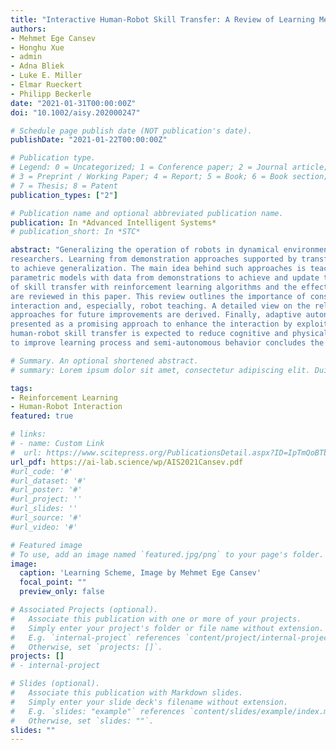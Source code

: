 ```yaml
---
title: "Interactive Human-Robot Skill Transfer: A Review of Learning Methods and User Experience"
authors:
- Mehmet Ege Cansev
- Honghu Xue
- admin
- Adna Bliek
- Luke E. Miller
- Elmar Rueckert
- Philipp Beckerle
date: "2021-01-31T00:00:00Z"
doi: "10.1002/aisy.202000247"

# Schedule page publish date (NOT publication's date).
publishDate: "2021-01-22T00:00:00Z"

# Publication type.
# Legend: 0 = Uncategorized; 1 = Conference paper; 2 = Journal article;
# 3 = Preprint / Working Paper; 4 = Report; 5 = Book; 6 = Book section;
# 7 = Thesis; 8 = Patent
publication_types: ["2"]

# Publication name and optional abbreviated publication name.
publication: In *Advanced Intelligent Systems*
# publication_short: In *STC*

abstract: "Generalizing the operation of robots in dynamical environments regardless of the task complexity is one of the ultimate goals of robotics
researchers. Learning from demonstration approaches supported by transfer learning and user feedback offer a remarkable solution
to achieve generalization. The main idea behind such approaches is teaching robots new skills with human instructors and training
parametric models with data from demonstrations to achieve and update the desired skills under changing conditions. The applications
of skill transfer with reinforcement learning algorithms and the effect of user experience on learning from demonstration approaches
are reviewed in this paper. This review outlines the importance of considering and evaluating user experience during human-robot
interaction and, especially, robot teaching. A detailed view on the relations between robot learning and user experience is provided and
approaches for future improvements are derived. Finally, adaptive autonomy sharing between the robot and the user during teaching is
presented as a promising approach to enhance the interaction by exploiting user feedback. In the long run, interactive and user-centered
human-robot skill transfer is expected to reduce cognitive and physical load of the user. Discussion on future research questions aiming
to improve learning process and semi-autonomous behavior concludes the review."

# Summary. An optional shortened abstract.
# summary: Lorem ipsum dolor sit amet, consectetur adipiscing elit. Duis posuere tellus ac convallis placerat. Proin tincidunt magna sed ex sollicitudin condimentum.

tags:
- Reinforcement Learning
- Human-Robot Interaction
featured: true

# links:
# - name: Custom Link
#  url: https://www.scitepress.org/PublicationsDetail.aspx?ID=IpTmQoBTbwc%3d&t=1
url_pdf: https://ai-lab.science/wp/AIS2021Cansev.pdf
#url_code: '#'
#url_dataset: '#'
#url_poster: '#'
#url_project: ''
#url_slides: ''
#url_source: '#'
#url_video: '#'

# Featured image
# To use, add an image named `featured.jpg/png` to your page's folder.
image:
  caption: 'Learning Scheme, Image by Mehmet Ege Cansev'
  focal_point: ""
  preview_only: false

# Associated Projects (optional).
#   Associate this publication with one or more of your projects.
#   Simply enter your project's folder or file name without extension.
#   E.g. `internal-project` references `content/project/internal-project/index.md`.
#   Otherwise, set `projects: []`.
projects: []
# - internal-project

# Slides (optional).
#   Associate this publication with Markdown slides.
#   Simply enter your slide deck's filename without extension.
#   E.g. `slides: "example"` references `content/slides/example/index.md`.
#   Otherwise, set `slides: ""`.
slides: ""
---
```

